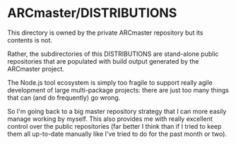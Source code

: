 # ARCmaster/DISTRIBUTIONS

This directory is owned by the private ARCmaster repository but its contents is not.

Rather, the subdirectories of this DISTRIBUTIONS are stand-alone public repositories that are populated with build output generated by the ARCmaster project.

The Node.js tool ecosystem is simply too fragile to support really agile development of large multi-package projects: there are just too many things that can (and do frequently) go wrong.

So I'm going back to a big master repository strategy that I can more easily manage working by myself. This also provides me with really excellent control over the public repositories (far better I think than if I tried to keep them all up-to-date manually like I've tried to do for the past month or two).

